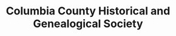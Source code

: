 ---
layout: repo
title: "Columbia County Historical and Genealogical Society"
id: 13589
permalink: repos/13589/
---